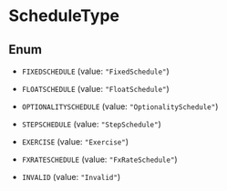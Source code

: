 

# ScheduleType

## Enum


* `FIXEDSCHEDULE` (value: `"FixedSchedule"`)

* `FLOATSCHEDULE` (value: `"FloatSchedule"`)

* `OPTIONALITYSCHEDULE` (value: `"OptionalitySchedule"`)

* `STEPSCHEDULE` (value: `"StepSchedule"`)

* `EXERCISE` (value: `"Exercise"`)

* `FXRATESCHEDULE` (value: `"FxRateSchedule"`)

* `INVALID` (value: `"Invalid"`)



